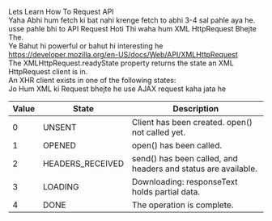 Lets Learn How To Request API<br>
Yaha Abhi hum fetch ki bat nahi krenge fetch to abhi 3-4 sal pahle aya he.<br>
usse pahle bhi to API Request Hoti Thi waha hum XML HttpRequest Bhejte The.<br>
Ye Bahut hi powerful or bahut hi interesting he
https://developer.mozilla.org/en-US/docs/Web/API/XMLHttpRequest<br> 
The XMLHttpRequest.readyState property returns the state an XML HttpRequest client is in.<br>
An XHR client exists in one of the following states:<br>
Jo Hum XML ki Request bhejte he use AJAX request kaha jata he<br>

| Value | State             | Description                                          |
|-------|------------------|------------------------------------------------------|
| 0     | UNSENT           | Client has been created. open() not called yet.     |
| 1     | OPENED           | open() has been called.                             |
| 2     | HEADERS_RECEIVED | send() has been called, and headers and status are available. |
| 3     | LOADING          | Downloading: responseText holds partial data.       |
| 4     | DONE             | The operation is complete.                          |
